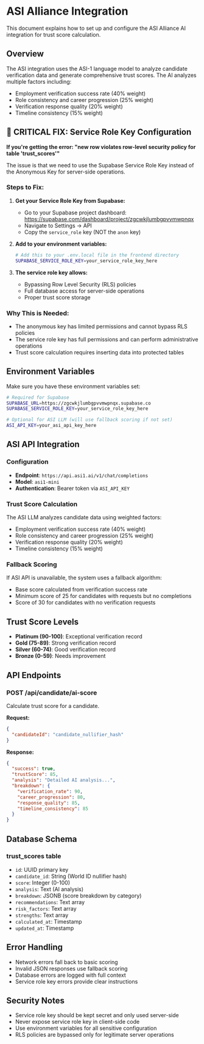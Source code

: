 # ASI Alliance Integration

This document explains how to set up and configure the ASI Alliance AI integration for trust score calculation.

## Overview

The ASI integration uses the ASI-1 language model to analyze candidate verification data and generate comprehensive trust scores. The AI analyzes multiple factors including:

- Employment verification success rate (40% weight)
- Role consistency and career progression (25% weight)
- Verification response quality (20% weight)
- Timeline consistency (15% weight)

## 🚨 CRITICAL FIX: Service Role Key Configuration

**If you're getting the error: "new row violates row-level security policy for table 'trust_scores'"**

The issue is that we need to use the Supabase Service Role Key instead of the Anonymous Key for server-side operations.

### Steps to Fix:

1. **Get your Service Role Key from Supabase:**

   - Go to your Supabase project dashboard: https://supabase.com/dashboard/project/zgcwkjlumbgpvvmwpnqx
   - Navigate to Settings → API
   - Copy the `service_role` key (NOT the `anon` key)

2. **Add to your environment variables:**

   ```bash
   # Add this to your .env.local file in the frontend directory
   SUPABASE_SERVICE_ROLE_KEY=your_service_role_key_here
   ```

3. **The service role key allows:**
   - Bypassing Row Level Security (RLS) policies
   - Full database access for server-side operations
   - Proper trust score storage

### Why This is Needed:

- The anonymous key has limited permissions and cannot bypass RLS policies
- The service role key has full permissions and can perform administrative operations
- Trust score calculation requires inserting data into protected tables

## Environment Variables

Make sure you have these environment variables set:

```bash
# Required for Supabase
SUPABASE_URL=https://zgcwkjlumbgpvvmwpnqx.supabase.co
SUPABASE_SERVICE_ROLE_KEY=your_service_role_key_here

# Optional for ASI LLM (will use fallback scoring if not set)
ASI_API_KEY=your_asi_api_key_here
```

## ASI API Integration

### Configuration

- **Endpoint**: `https://api.asi1.ai/v1/chat/completions`
- **Model**: `asi1-mini`
- **Authentication**: Bearer token via `ASI_API_KEY`

### Trust Score Calculation

The ASI LLM analyzes candidate data using weighted factors:

- Employment verification success rate (40% weight)
- Role consistency and career progression (25% weight)
- Verification response quality (20% weight)
- Timeline consistency (15% weight)

### Fallback Scoring

If ASI API is unavailable, the system uses a fallback algorithm:

- Base score calculated from verification success rate
- Minimum score of 25 for candidates with requests but no completions
- Score of 30 for candidates with no verification requests

## Trust Score Levels

- **Platinum (90-100)**: Exceptional verification record
- **Gold (75-89)**: Strong verification record
- **Silver (60-74)**: Good verification record
- **Bronze (0-59)**: Needs improvement

## API Endpoints

### POST /api/candidate/ai-score

Calculate trust score for a candidate.

**Request:**

```json
{
  "candidateId": "candidate_nullifier_hash"
}
```

**Response:**

```json
{
  "success": true,
  "trustScore": 85,
  "analysis": "Detailed AI analysis...",
  "breakdown": {
    "verification_rate": 90,
    "career_progression": 80,
    "response_quality": 85,
    "timeline_consistency": 85
  }
}
```

## Database Schema

### trust_scores table

- `id`: UUID primary key
- `candidate_id`: String (World ID nullifier hash)
- `score`: Integer (0-100)
- `analysis`: Text (AI analysis)
- `breakdown`: JSONB (score breakdown by category)
- `recommendations`: Text array
- `risk_factors`: Text array
- `strengths`: Text array
- `calculated_at`: Timestamp
- `updated_at`: Timestamp

## Error Handling

- Network errors fall back to basic scoring
- Invalid JSON responses use fallback scoring
- Database errors are logged with full context
- Service role key errors provide clear instructions

## Security Notes

- Service role key should be kept secret and only used server-side
- Never expose service role key in client-side code
- Use environment variables for all sensitive configuration
- RLS policies are bypassed only for legitimate server operations
